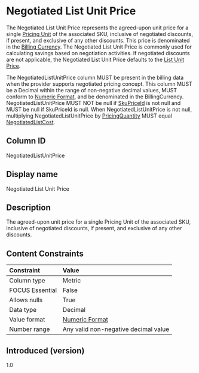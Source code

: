 # Negotiated List Unit Price

The Negotiated List Unit Price represents the agreed-upon unit price for a single [Pricing Unit](#pricingunit) of the associated SKU, inclusive of negotiated discounts, if present, and exclusive of any other discounts. This price is denominated in the [Billing Currency](#billingcurrency). The Negotiated List Unit Price is commonly used for calculating savings based on negotiation activities. If negotiated discounts are not applicable, the Negotiated List Unit Price defaults to the [List Unit Price](#listunitprice).

The NegotiatedListUnitPrice column MUST be present in the billing data when the provider supports negotiated pricing concept. This column MUST be a Decimal within the range of non-negative decimal values, MUST conform to [Numeric Format](#numericformat), and be denominated in the BillingCurrency. NegotiatedListUnitPrice MUST NOT be null if [SkuPriceId](#skupriceid) is not null and MUST be null if SkuPriceId is null. When NegotiatedListUnitPrice is not null, multiplying NegotiatedListUnitPrice by [PricingQuantity](#pricingquantity) MUST equal [NegotiatedListCost](#negotiatedlistcost).

## Column ID

NegotiatedListUnitPrice

## Display name

Negotiated List Unit Price

## Description

The agreed-upon unit price for a single Pricing Unit of the associated SKU, inclusive of negotiated discounts, if present, and exclusive of any other discounts.

## Content Constraints

| Constraint      | Value                                |
|:----------------|:-------------------------------------|
| Column type     | Metric                               |
| FOCUS Essential | False                                |
| Allows nulls    | True                                 |
| Data type       | Decimal                              |
| Value format    | [Numeric Format](#numericformat)     |
| Number range    | Any valid non-negative decimal value |

## Introduced (version)

1.0
